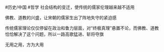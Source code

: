 
#历史/中国  #哲学
社会结构的变迁，使传统的儒家伦理越来越不适用

佛教、道教的兴盛，让宋朝的儒家生出了阵地失守的紧迫感

传统儒家理论仅仅停留在政治和鲁力层面，对“终极真理”悬置不论，而佛教、道教恰恰解决了这个问题，所以一路高歌猛进、斩将夺旗

无用之用，方为大用